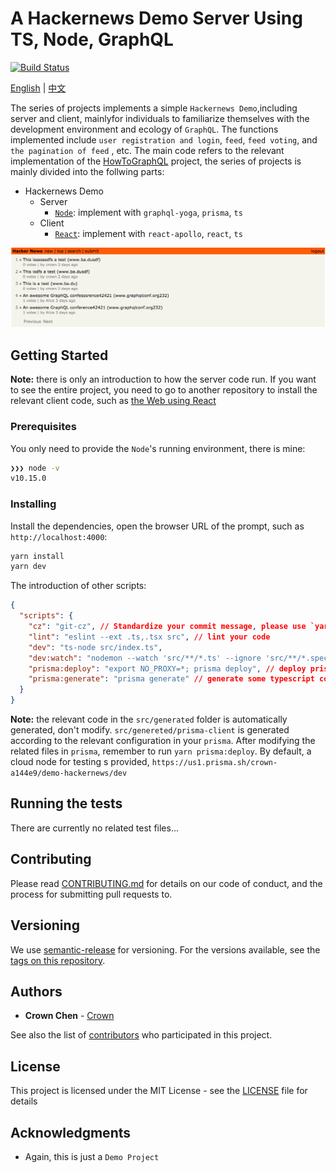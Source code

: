 # A Hackernews Demo Server Using TS, Node, GraphQL

[![Build Status](https://dev.azure.com/crown0938/Github/_apis/build/status/crown3.GraphQL-Server-Node-TS?branchName=master)](https://dev.azure.com/crown0938/Github/_build/latest?definitionId=10&branchName=master)

[English](./README.md) | [中文](./README.zh-CN.md)

The series of projects implements a simple `Hackernews Demo`,including server
and client, mainlyfor individuals to familiarize themselves with the development
environment and ecology of `GraphQL`. The functions implemented include `user registration and login`, `feed`, `feed voting`, and `the pagination of feed` ,
etc. The main code refers to the relevant implementation of the
[HowToGraphQL](https://www.howtographql.com) project, the series of projects is
mainly divided into the follwing parts:

- Hackernews Demo
  - Server
    - [`Node`](https://github.com/crown3/GraphQL-Server-Node-TS): implement with `graphql-yoga`, `prisma`, `ts`
  - Client
    - [`React`](https://github.com/crown3/GraphQL-Client-React-TS): implement with `react-apollo`, `react`, `ts`

![](./assets/190516_090038162.png)

## Getting Started

**Note:** there is only an introduction to how the server code run. If you want
to see the entire project, you need to go to another repository to install the
relevant client code, such as [the Web using React](https://github.com/crown3/GraphQL-Client-React-TS)

### Prerequisites

You only need to provide the `Node`'s running environment, there is mine:

```bash
❯❯❯ node -v
v10.15.0
```

### Installing

Install the dependencies, open the browser URL of the prompt, such as `http://localhost:4000`:

```bash
yarn install
yarn dev
```

The introduction of other scripts:

```json
{
  "scripts": {
    "cz": "git-cz", // Standardize your commit message, please use `yarn cz` instead of `git commit ...` after `git add`
    "lint": "eslint --ext .ts,.tsx src", // lint your code
    "dev": "ts-node src/index.ts",
    "dev:watch": "nodemon --watch 'src/**/*.ts' --ignore 'src/**/*.spec.ts' --exec yarn dev", // run dev with watching mode
    "prisma:deploy": "export NO_PROXY=*; prisma deploy", // deploy prisma config to your database
    "prisma:generate": "prisma generate" // generate some typescript code which based on your datamodel.prisma
  }
}
```

**Note:** the relevant code in the `src/generated` folder is automatically
generated, don't modify. `src/genereted/prisma-client` is generated according to
the relevant configuration in your `prisma`. After modifying the related files
in `prisma`, remember to run `yarn prisma:deploy`. By default, a cloud node for
testing s provided, `https://us1.prisma.sh/crown-a144e9/demo-hackernews/dev`

## Running the tests

There are currently no related test files...

## Contributing

Please read [CONTRIBUTING.md](./.github/CONTRIBUTING.md) for details on our code
of conduct, and the process for submitting pull requests to.

## Versioning

We use [semantic-release](https://github.com/semantic-release/semantic-release#readme) for versioning. For the versions available, see the [tags on this repository](https://github.com/crown3/GraphQL-Server-Node-TS/tags).

## Authors

- **Crown Chen** - [Crown](https://github.com/crown3)

See also the list of [contributors](https://github.com/crown3/GraphQL-Server-Node-TS/contributors) who participated in this project.

## License

This project is licensed under the MIT License - see the [LICENSE](./LICENSE) file for details

## Acknowledgments

- Again, this is just a `Demo Project`
